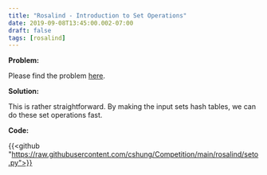 ```yaml
---
title: "Rosalind - Introduction to Set Operations"
date: 2019-09-08T13:45:00.002-07:00
draft: false
tags: [rosalind]
---
```


**Problem:**

Please find the problem [here](http://rosalind.info/problems/seto/).

**Solution:**

This is rather straightforward. By making the input sets hash tables, we can do these set operations fast.

**Code:**

{{<github "https://raw.githubusercontent.com/cshung/Competition/main/rosalind/seto.py">}}

